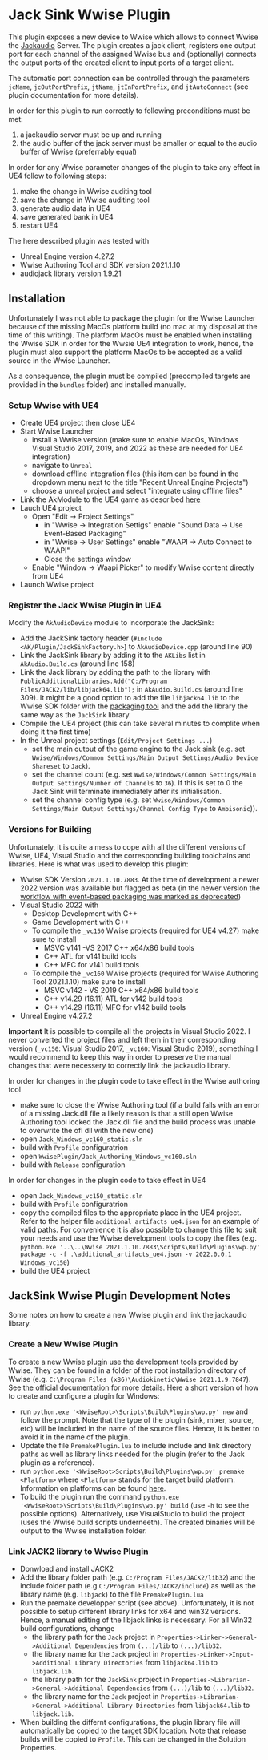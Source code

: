 # Jack Sink Wwise Plugin

This plugin exposes a new device to Wwise which allows to connect Wwise the [Jackaudio](https://jackaudio.org/) Server.
The plugin creates a jack client, registers one output port for each channel of the assigned Wwise bus and (optionally) connects the output ports of the created client to input ports of a target client.

The automatic port connection can be controlled through the parameters `jcName`, `jcOutPortPrefix`, `jtName`, `jtInPortPrefix`, and `jtAutoConnect` (see plugin documentation for more details).

In order for this plugin to run correctly to following preconditions must be met:
1. a jackaudio server must be up and running
2. the audio buffer of the jack server must be smaller or equal to the audio buffer of Wwise (preferrably equal)

In order for any Wwise parameter changes of the plugin to take any effect in UE4 follow to following steps:
1. make the change in Wwise auditing tool
2. save the change in Wwise auditing tool
3. generate audio data in UE4
4. save generated bank in UE4
5. restart UE4

The here described plugin was tested with
 - Unreal Engine version 4.27.2
 - Wwise Authoring Tool and SDK version 2021.1.10
 - audiojack library version 1.9.21

## Installation

Unfortunately I was not able to package the plugin for the Wwise Launcher because of the missing MacOs platform build (no mac at my disposal at the time of this writing).
The platform MacOs must be enabled when installing the Wwise SDK in order for the Wwsie UE4 integration to work, hence, the plugin must also support the platform MacOs to be accepted as a valid source in the Wwise Launcher.

As a consequence, the plugin must be compiled (precompiled targets are provided in the `bundles` folder) and installed manually.

### Setup Wwise with UE4

* Create UE4 project then close UE4
* Start Wwise Launcher
   * install a Wwise version (make sure to enable MacOs, Windows Visual Studio 2017, 2019, and 2022 as these are needed for UE4 integration)
   * navigate to `Unreal`
   * download offline integration files (this item can be found in the dropdown menu next to the title "Recent Unreal Engine Projects")
   * choose a unreal project and select "integrate using offline files"
* Link the AkModule to the UE4 game as described [here](https://www.audiokinetic.com/library/edge/?source=UE4&id=using_cpp.html)
* Lauch UE4 project
   * Open "Edit -> Project Settings"
      * in "Wwise -> Integration Settigs" enable "Sound Data -> Use Event-Based Packaging"
      * in "Wwise -> User Settings" enable "WAAPI -> Auto Connect to WAAPI"
      * Close the settings window
   * Enable "Window -> Waapi Picker" to modify Wwise content directly from UE4
* Launch Wwise project

### Register the Jack Wwise Plugin in UE4

Modify the `AkAudioDevice` module to incorporate the JackSink:

* Add the JackSink factory header (`#include <AK/Plugin/JackSinkFactory.h>`) to `AkAudioDevice.cpp` (around line 90)
* Link the JackSink library by adding it to the `AKLibs` list in `AkAudio.Build.cs` (around line 158)
* Link the Jack library by adding the path to the library with `PublicAdditionalLibraries.Add("C:/Program Files/JACK2/lib/libjack64.lib");` in `AkAudio.Build.cs` (around line 309).
  It might be a good option to add the file `libjack64.lib` to the Wwise SDK folder with the [packaging tool](https://www.audiokinetic.com/library/2022.1.0_7985/?source=SDK&id=effectplugin_tools_packaging.html) and the add the library the same way as the `JackSink` library.
* Compile the UE4 project (this can take several minutes to complite when doing it the first time)
* In the Unreal project settings (`Edit/Project Settings ...`)
   - set the main output of the game engine to the Jack sink (e.g. set `Wwise/Windows/Common Settings/Main Output Settings/Audio Device Shareset` to `Jack`).
   - set the channel count (e.g. set `Wwise/Windows/Common Settings/Main Output Settings/Number of Channels` to `36`). If this is set to 0 the Jack Sink will terminate immediately after its initialisation.
   - set the channel config type (e.g. set `Wwise/Windows/Common Settings/Main Output Settings/Channel Config Type` to `Ambisonic`)).

### Versions for Building

Unfortunately, it is quite a mess to cope with all the different versions of Wwise, UE4, Visual Studio and the corresponding building toolchains and libraries.
Here is what was used to develop this plugin:

- Wwise SDK Version `2021.1.10.7883`.
  At the time of development a newer 2022 version was available but flagged as beta (in the newer version the [workflow with event-based packaging was marked as deprecated](https://www.audiokinetic.com/library/2022.1.0_7985/?source=UE4&id=using_workflow.html))
- Visual Studio 2022 with
   - Desktop Development with C++
   - Game Development with C++
   - To compile the `_vc150` Wwise projects (required for UE4 v4.27) make sure to install
      - MSVC v141 -VS 2017 C++ x64/x86 build tools
      - C++ ATL for v141 build tools
      - C++ MFC for v141 build tools
   - To compile the `_vc160` Wwise projects (required for Wwise Authoring Tool 2021.1.10) make sure to install
      - MSVC v142 - VS 2019 C++ x64/x86 build tools
      - C++ v14.29 (16.11) ATL for v142 build tools
      - C++ v14.29 (16.11) MFC for v142 build tools
- Unreal Engine v4.27.2

**Important** It is possible to compile all the projects in Visual Studio 2022.
I never converted the project files and left them in their corresponding version (`_vc150`: Visual Studio 2017, `_vc160`: Visual Studio 2019), something I would recommend to keep this way in order to preserve the manual changes that were necessery to correctly link the jackaudio library.

In order for changes in the plugin code to take effect in the Wwise authoring tool
* make sure to close the Wwise Authoring tool (if a build fails with an error of a missing Jack.dll file a likely reason is that a still open Wwise Authoring tool locked the Jack.dll file and the build process was unable to overwrite the ofl dll with the new one)
* open `Jack_Windows_vc160_static.sln`
* build with `Profile` configuratrion
* open `WwisePlugin/Jack_Authoring_Windows_vc160.sln`
* build with `Release` configuration

In order for changes in the plugin code to take effect in UE4 
* open `Jack_Windows_vc150_static.sln`
* build with `Profile` configuratrion
* copy the compiled files to the appropriate place in the UE4 project. Refer to the helper file `additional_artifacts_ue4.json` for an example of valid paths. For convenience it is also possible to change this file to suit your needs and use the Wwise development tools to copy the files (e.g. `python.exe '..\..\Wwise 2021.1.10.7883\Scripts\Build\Plugins\wp.py' package -c -f .\additional_artifacts_ue4.json -v 2022.0.0.1 Windows_vc150`)
* build the UE4 project

## JackSink Wwise Plugin Development Notes

Some notes on how to create a new Wwise plugin and link the jackaudio library.

### Create a New Wwise Plugin

To create a new Wwise plugin use the development tools provided by Wwise.
They can be found in a folder of the root installation directory of Wwise (e.g. `C:\Program Files (x86)\Audiokinetic\Wwise 2021.1.9.7847`).
See [the official documentation](https://www.audiokinetic.com/library/edge/?source=SDK&id=effectplugin_tools.html) for more details.
Here a short version of how to create and configure a plugin for Windows:
* run `python.exe '<WwiseRoot>\Scripts\Build\Plugins\wp.py' new` and follow the prompt.
  Note that the type of the plugin (sink, mixer, source, etc) will be included in the name of the source files. Hence, it is better to avoid it in the name of the plugin.
* Update the file `PremakePlugin.lua` to include include and link directory paths as well as library links needed for the plugin (refer to the Jack plugin as a reference).
* run `python.exe '<WwiseRoot>Scripts\Build\Plugins\wp.py' premake <Platform>` where `<Platform>` stands for the target build platform.
  Information on platforms can be found [here](https://www.audiokinetic.com/library/edge/?source=SDK&id=reference_platform.html).
* To build the plugin run the command `python.exe '<WwiseRoot>\Scripts\Build\Plugins\wp.py' build` (use `-h` to see the possible options).
  Alternatively, use VisualStudio to build the project (uses the Wwise build scripts underneeth).
  The created binaries will be output to the Wwise installation folder.

### Link JACK2 library to Wwise Plugin

* Donwload and install JACK2
* Add the library folder path (e.g. `C:/Program Files/JACK2/lib32`) and the include folder path (e.g `C:/Program Files/JACK2/include`) as well as the library name (e.g. `libjack`) to the file `PremakePlugin.lua`
* Run the premake developper script (see above). Unfortunately, it is not possible to setup different library links for x64 and win32 versions. Hence, a manual editing of the libjack links is necessary. For all Win32 build configurations, change
   * the library path for the `Jack` project in `Properties->Linker->General->Additional Dependencies` from `(...)/lib` to `(...)/lib32`.
   * the library name for the `Jack` project in `Properties->Linker->Input->Additional Library Directories` from `libjack64.lib` to `libjack.lib`.
   * the library path for the `JackSink` project in `Properties->Librarian->General->Additional Dependencies` from `(...)/lib` to `(...)/lib32`.
   * the library name for the `Jack` project in `Properties->Librarian->General->Additional Library Directories` from `libjack64.lib` to `libjack.lib`.
* When building the differnt configurations, the plugin library file will automatically be copied to the target SDK location. Note that release builds will be copied to `Profile`. This can be changed in the Solution Properties.